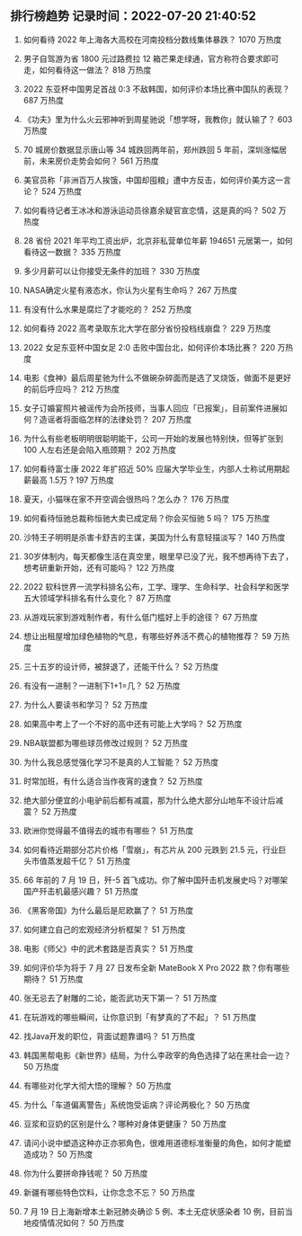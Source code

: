 
## 排行榜趋势 记录时间：2022-07-20 21:40:52
  
  1. 如何看待 2022 年上海各大高校在河南投档分数线集体暴跌？ 1070 万热度
    
  2. 男子自驾游为省 1800 元过路费拉 12 箱芒果走绿通，官方称符合要求即可走，如何看待这一做法？ 818 万热度
    
  3. 2022 东亚杯中国男足首战 0:3 不敌韩国，如何评价本场比赛中国队的表现？ 687 万热度
    
  4. 《功夫》里为什么火云邪神听到周星驰说「想学呀，我教你」就认输了？ 603 万热度
    
  5. 70 城房价数据显示唐山等 34 城跌回两年前，郑州跌回 5 年前，深圳涨幅居前，未来房价走势会如何？ 561 万热度
    
  6. 美官员称「非洲百万人挨饿，中国却囤粮」遭中方反击，如何评价美方这一言论？ 524 万热度
    
  7. 如何看待记者王冰冰和游泳运动员徐嘉余疑官宣恋情，这是真的吗？ 502 万热度
    
  8. 28 省份 2021 年平均工资出炉，北京非私营单位年薪 194651 元居第一，如何看待这一数据？ 335 万热度
    
  9. 多少月薪可以让你接受无条件的加班？ 330 万热度
    
  10. NASA确定火星有液态水，你认为火星有生命吗？ 267 万热度
    
  11. 有没有什么水果是腐烂了才能吃的？ 252 万热度
    
  12. 如何看待 2022 高考录取东北大学在部分省份投档线崩盘？ 229 万热度
    
  13. 2022 女足东亚杯中国女足 2:0 击败中国台北，如何评价本场比赛？ 220 万热度
    
  14. 电影《食神》最后周星驰为什么不做碗杂碎面而是选了叉烧饭，做面不是更好的前后呼应吗？ 212 万热度
    
  15. 女子订婚宴照片被谣传为会所技师，当事人回应「已报案」，目前案件进展如何？造谣者将面临怎样的法律处罚？ 207 万热度
    
  16. 为什么有些老板明明很聪明能干，公司一开始的发展也特别快，但等扩张到 100 人左右还是会陷入瓶颈期？ 202 万热度
    
  17. 如何看待富士康 2022 年扩招近 50% 应届大学毕业生，内部人士称试用期起薪最高 1.5万 ? 197 万热度
    
  18. 夏天，小猫咪在家不开空调会很热吗？怎么办？ 176 万热度
    
  19. 如何看待恒驰总裁称恒驰大卖已成定局？你会买恒驰 5 吗？ 175 万热度
    
  20. 沙特王子明明是杀害卡舒吉的主谋，美国为什么有意轻描淡写？ 140 万热度
    
  21. 30岁体制内，每天都像生活在真空里，眼里早已没了光，我不想再待下去了，想考研重新开始，还有可能吗？ 122 万热度
    
  22. 2022 软科世界一流学科排名公布，工学、理学、生命科学、社会科学和医学五大领域学科排名有什么变化？ 87 万热度
    
  23. 从游戏玩家到游戏制作者，有什么低门槛好上手的途径？ 67 万热度
    
  24. 想让出租屋增加绿色植物的气息，有哪些好养活不费心的植物推荐？ 59 万热度
    
  25. 三十五岁的设计师，被辞退了，还能干什么？ 52 万热度
    
  26. 有没有一进制？一进制下1+1=几？ 52 万热度
    
  27. 为什么人要读书和学习？ 52 万热度
    
  28. 如果高中考上了一个不好的高中还有可能上大学吗？ 52 万热度
    
  29. NBA联盟都为哪些球员修改过规则？ 52 万热度
    
  30. 为什么我总感觉强化学习不是真的人工智能？ 52 万热度
    
  31. 时常加班，有什么适合当作夜宵的速食？ 52 万热度
    
  32. 绝大部分便宜的小电驴前后都有减震，那为什么绝大部分山地车不设计后减震？ 52 万热度
    
  33. 欧洲你觉得最不值得去的城市有哪些？ 51 万热度
    
  34. 如何看待近期部分芯片价格「雪崩」，有芯片从 200 元跌到 21.5 元，行业巨头市值蒸发超千亿？ 51 万热度
    
  35. 66 年前的 7 月 19 日，歼-5 首飞成功。你了解中国歼击机发展史吗？对哪架国产歼击机最感兴趣？ 51 万热度
    
  36. 《黑客帝国》为什么最后是尼欧赢了？ 51 万热度
    
  37. 如何建立自己的宏观经济分析框架？ 51 万热度
    
  38. 电影《师父》中的武术套路是否真实？ 51 万热度
    
  39. 如何评价华为将于 7 月 27 日发布全新 MateBook X Pro 2022 款？你有哪些期待？ 51 万热度
    
  40. 张无忌去了射雕的二论，能否武功天下第一？ 51 万热度
    
  41. 在玩游戏的哪些瞬间，让你意识到「有梦真的了不起」？ 51 万热度
    
  42. 找Java开发的职位，背面试题靠谱吗？ 51 万热度
    
  43. 韩国黑帮电影《新世界》结局，为什么李政宰的角色选择了站在黑社会一边？ 50 万热度
    
  44. 有哪些对化学大彻大悟的理解？ 50 万热度
    
  45. 为什么「车道偏离警告」系统饱受诟病？评论两极化？ 50 万热度
    
  46. 豆浆和豆奶的区别是什么？哪种对身体更健康？ 50 万热度
    
  47. 请问小说中塑造这种亦正亦邪角色，很难用道德标准衡量的角色，如何才能塑造成功？ 50 万热度
    
  48. 你为什么要拼命挣钱呢？ 50 万热度
    
  49. 新疆有哪些特色饮料，让你念念不忘？ 50 万热度
    
  50. 7 月 19 日上海新增本土新冠肺炎确诊 5 例、本土无症状感染者 10 例，目前当地疫情情况如何？ 50 万热度
    